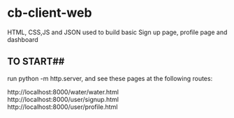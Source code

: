 # cb-client-web

HTML, CSS,JS and JSON used to build basic Sign up page, profile page and dashboard

## TO START##
run python -m http.server, and see these pages at the following routes:

http://localhost:8000/water/water.html
http://localhost:8000/user/signup.html
http://localhost:8000/user/profile.html
